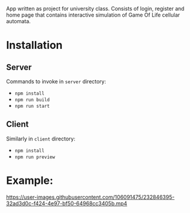 App written as project for university class. Consists of login, register and home page that contains interactive simulation of Game Of Life cellular automata.
# Installation
## Server
Commands to invoke in `server` directory: 
* `npm install`
* `npm run build`
* `npm run start`
## Client
Similarly in `client` directory:
* `npm install`
* `npm run preview`

# Example:

https://user-images.githubusercontent.com/106091475/232846395-32ad3d0c-f424-4e97-bf50-64968cc3405b.mp4

